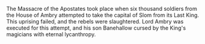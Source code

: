 The Massacre of the Apostates took place when six thousand soldiers from the House of Ambry attempted to take the capital of Slom from its Last King. This uprising  failed, and the rebels were slaughtered. Lord Ambry was executed for this attempt, and his son Banehallow cursed by the King's magicians with eternal lycanthropy.
